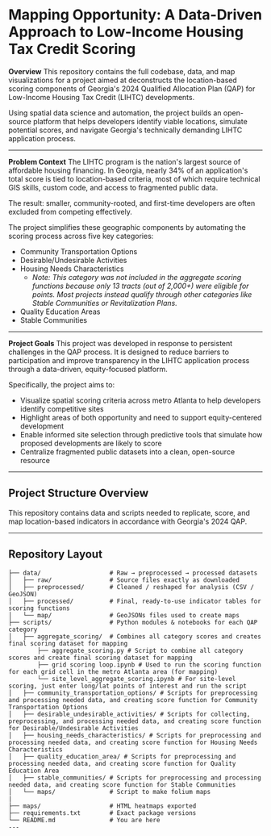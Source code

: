 # Mapping Opportunity: A Data-Driven Approach to Low-Income Housing Tax Credit Scoring

**Overview**
This repository contains the full codebase, data, and map visualizations for a project aimed at deconstructs the location-based scoring components of Georgia's 2024 Qualified Allocation Plan (QAP) for Low-Income Housing Tax Credit (LIHTC) developments.

Using spatial data science and automation, the project builds an open-source platform that helps developers identify viable locations, simulate potential scores, and navigate Georgia's technically demanding LIHTC application process.

---

**Problem Context**
The LIHTC program is the nation's largest source of affordable housing financing. In Georgia, nearly 34% of an application's total score is tied to location-based criteria, most of which require technical GIS skills, custom code, and access to fragmented public data. 

The result: smaller, community-rooted, and first-time developers are often excluded from competing effectively. 

The project simplifies these geographic components by automating the scoring process across five key categories:
- Community Transportation Options
- Desirable/Undesirable Activities
- Housing Needs Characteristics
    - *Note: This category was not included in the aggregate scoring functions because only 13 tracts (out of 2,000+) were eligible for points. Most projects instead qualify through other categories like Stable Communities or Revitalization Plans.*
- Quality Education Areas
- Stable Communities

---

**Project Goals**
This project was developed in response to persistent challenges in the QAP process. It is designed to reduce
barriers to participation and improve transparency in the LIHTC application process through a data-driven, equity-focused platform. 

Specifically, the project aims to:
- Visualize spatial scoring criteria across metro Atlanta to help developers identify competitive sites
- Highlight areas of both opportunity and need to support equity-centered development
- Enable informed site selection through predictive tools that simulate how proposed
developments are likely to score
- Centralize fragmented public datasets into a clean, open-source resource

---

## **Project Structure Overview**

This repository contains data and scripts needed to replicate, score, and map location-based indicators in accordance with Georgia's 2024 QAP. 

---

## Repository Layout

```text
├── data/                   # Raw → preprocessed → processed datasets
│   ├── raw/                # Source files exactly as downloaded
│   ├── preprocessed/       # Cleaned / reshaped for analysis (CSV / GeoJSON)
│   ├── processed/          # Final, ready-to-use indicator tables for scoring functions
│   └── map/                # GeoJSONs files used to create maps 
├── scripts/                # Python modules & notebooks for each QAP category
│   ├── aggregate_scoring/  # Combines all category scores and creates final scoring dataset for mapping 
        ├── aggregate_scoring.py # Script to combine all category scores and create final scoring dataset for mapping
        ├── grid scoring loop.ipynb # Used to run the scoring function for each grid cell in the metro Atlanta area (for mapping)
        └── site_level_aggregate_scoring.ipynb # For site-level scoring, just enter long/lat points of interest and run the script
│   ├── community_transportation_options/ # Scripts for preprocessing and processing needed data, and creating score function for Community Transportation Options
│   ├── desirable_undesirable_activities/ # Scripts for collecting, preprocessing, and processing needed data, and creating score function for Desirable/Undesirable Activities
│   ├── housing_needs_characteristics/ # Scripts for preprocessing and processing needed data, and creating score function for Housing Needs Characteristics
│   ├── quality_education_area/ # Scripts for preprocessing and processing needed data, and creating score function for Quality Education Area
│   ├── stable_communities/ # Scripts for preprocessing and processing needed data, and creating score function for Stable Communities
│   └── maps/               # Script to make folium maps
|
├── maps/                   # HTML heatmaps exported 
├── requirements.txt        # Exact package versions
└── README.md               # You are here
---

